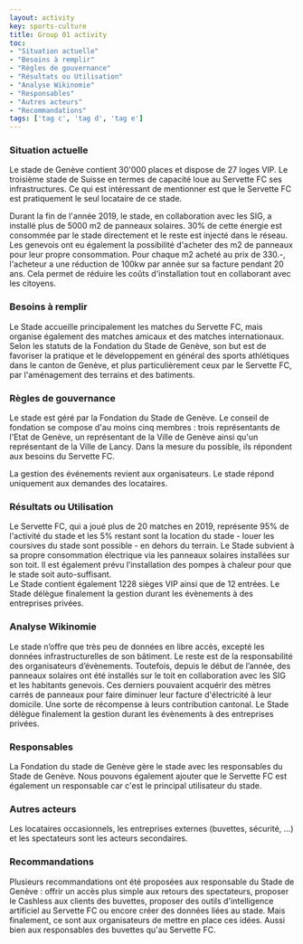 ```yaml
---
layout: activity
key: sports-culture
title: Group 01 activity
toc:
- "Situation actuelle"
- "Besoins à remplir"
- "Règles de gouvernance"
- "Résultats ou Utilisation"
- "Analyse Wikinomie"
- "Responsables"
- "Autres acteurs"
- "Recommandations"
tags: ['tag c', 'tag d', 'tag e']
---
```


### Situation actuelle

Le stade de Genève contient 30'000 places et dispose de 27 loges VIP. Le troisième stade de Suisse en termes de capacité loue au Servette FC ses infrastructures. Ce qui est intéressant de mentionner est que le Servette FC est pratiquement le seul locataire de ce stade.

Durant la fin de l'année 2019, le stade, en collaboration avec les SIG, a installé plus de 5000 m2 de panneaux solaires. 30% de cette énergie est consommée par le stade directement et le reste est injecté dans le réseau. Les genevois ont eu également la possibilité d'acheter des m2 de panneaux pour leur propre consommation. Pour chaque m2 acheté au prix de 330.-, l'acheteur a une réduction de 100kw par année sur sa facture pendant 20 ans. Cela permet de réduire les coûts d'installation tout en collaborant avec les citoyens.

### Besoins à remplir

Le Stade accueille principalement les matches du Servette FC, mais organise également des matches amicaux et des matches internationaux. Selon les statuts de la Fondation du Stade de Genève, son but est de favoriser la pratique et le développement en général des sports athlétiques dans le canton de Genève, et plus particulièrement ceux par le Servette FC, par l'aménagement des terrains et des batiments. 


### Règles de gouvernance

Le stade est géré par la Fondation du Stade de Genève. Le conseil de fondation se compose d'au moins cinq membres : trois représentants de l'Etat de Genève, un représentant de la Ville de Genève ainsi qu'un représentant de la Ville de Lancy. Dans la mesure du possible, ils répondent aux besoins du Servette FC. 

La gestion des événements revient aux organisateurs. Le stade répond uniquement aux demandes des locataires.

### Résultats ou Utilisation

Le Servette FC, qui a joué plus de 20 matches en 2019, représente 95% de l'activité du stade et les 5% restant sont la location du stade - louer les coursives du stade sont possible - en dehors du terrain.
Le Stade subvient à sa propre consommation électrique via les panneaux solaires installées sur son toit. Il est également prévu l’installation des pompes à chaleur pour que le stade soit auto-suffisant.  
Le Stade contient également 1228 sièges VIP ainsi que de 12 entrées.
Le Stade délègue finalement la gestion durant les évènements à des entreprises privées.

### Analyse Wikinomie

Le stade n’offre que très peu de données en libre accès, excepté les données infrastructurelles de son bâtiment. Le reste est de la responsabilité des organisateurs d’évènements. Toutefois, depuis le début de l’année, des panneaux solaires ont été installés sur le toit en collaboration avec les SIG et les habitants genevois. Ces derniers pouvaient acquérir des mètres carrés de panneaux pour faire diminuer leur facture d'électricité à leur domicile. Une sorte de récompense à leurs contribution cantonal.
Le Stade délègue finalement la gestion durant les évènements à des entreprises privées.


### Responsables

La Fondation du stade de Genève gère le stade avec les responsables du Stade de Genève. Nous pouvons également ajouter que le Servette FC est également un responsable car c'est le principal utilisateur du stade. 

### Autres acteurs

Les locataires occasionnels, les entreprises externes (buvettes, sécurité, ...) et les spectateurs sont les acteurs secondaires.

### Recommandations

Plusieurs recommandations ont été proposées aux responsable du Stade de Genève : offrir un accès plus simple aux retours des spectateurs, proposer le Cashless aux clients des buvettes, proposer des outils d'intelligence artificiel au Servette FC ou encore créer des données liées au stade. Mais finalement, ce sont aux organisateurs de mettre en place ces idées. Aussi bien aux responsables des buvettes qu'au Servette FC.